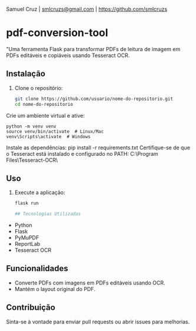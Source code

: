 Samuel Cruz | smlcruzs@gmail.com | https://github.com/smlcruzs


# pdf-conversion-tool
"Uma ferramenta Flask para transformar PDFs de leitura de imagem em PDFs editáveis e copiáveis usando Tesseract OCR.
## Instalação
1. Clone o repositório:
   ```bash
   git clone https://github.com/usuario/nome-do-repositorio.git
   cd nome-do-repositorio
Crie um ambiente virtual e ative:

    python -m venv venv
    source venv/bin/activate  # Linux/Mac    
    venv\Scripts\activate  # Windows
    
Instale as dependências:
  pip install -r requirements.txt
Certifique-se de que o Tesseract está instalado e configurado no PATH:
  C:\Program Files\Tesseract-OCR\

  ## Uso
1. Execute a aplicação:
   ```bash
   flask run

   ## Tecnologias Utilizadas
- Python
- Flask
- PyMuPDF
- ReportLab
- Tesseract OCR

## Funcionalidades
- Converte PDFs com imagens em PDFs editáveis usando OCR.
- Mantém o layout original do PDF.

## Contribuição
Sinta-se à vontade para enviar pull requests ou abrir issues para melhorias.

